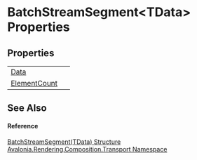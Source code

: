 # BatchStreamSegment&lt;TData&gt; Properties




## Properties
<table>
<tr>
<td><a href="P_Avalonia_Rendering_Composition_Transport_BatchStreamSegment_1_Data">Data</a></td>
<td> </td>
</tr>
<tr>
<td><a href="P_Avalonia_Rendering_Composition_Transport_BatchStreamSegment_1_ElementCount">ElementCount</a></td>
<td> </td>
</tr>
</table>

## See Also


#### Reference
<a href="T_Avalonia_Rendering_Composition_Transport_BatchStreamSegment_1">BatchStreamSegment(TData) Structure</a>  
<a href="N_Avalonia_Rendering_Composition_Transport">Avalonia.Rendering.Composition.Transport Namespace</a>  
